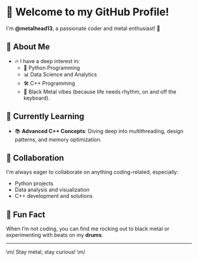 # 👋 Welcome to my GitHub Profile!

I'm **@metalhead13**, a passionate coder and metal enthusiast! 🤘

## 👀 About Me
- 🔥 I have a deep interest in:
  - 🐍 Python Programming
  - 📊 Data Science and Analytics
  - 🛠️ C++ Programming
  - 🖤 Black Metal vibes (because life needs rhythm, on and off the keyboard).

## 🌱 Currently Learning
- 📚 **Advanced C++ Concepts**: Diving deep into multithreading, design patterns, and memory optimization.

## 💞️ Collaboration
I'm always eager to collaborate on anything coding-related, especially:
- Python projects
- Data analysis and visualization
- C++ development and solutions

## 🎵 Fun Fact
When I’m not coding, you can find me rocking out to black metal or experimenting with beats on my **drums**. 

---

\m/ Stay metal, stay curious! \m/
